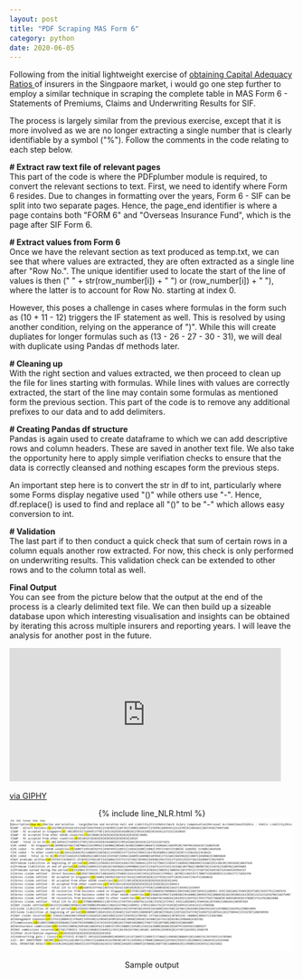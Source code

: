 ```yaml
---
layout: post
title: "PDF Scraping MAS Form 6"
category: python
date: 2020-06-05
---
```


Following from the initial lightweight exercise of <a href="https://cchanzl.github.io/python/2020/06/02/PDF-Scraping-MAS-Form-23"> obtaining Capital Adequacy Ratios </a> of insurers in the Singpaore market, i would go one step further to employ a similar technique in scraping the complete table in  MAS Form 6 - Statements of Premiums, Claims and Underwriting Results for SIF.

The process is largely similar from the previous exercise, except that it is more involved as we are no longer extracting a single number that is clearly identifiable by a symbol ("%"). Follow the comments in the code relating to each step below.

<b> # Extract raw text file of relevant pages </b>
<br>
This part of the code is where the PDFplumber module is required, to convert the relevant sections to text. First, we need to identify where Form 6 resides. Due to changes in formatting over the years, Form 6 - SIF can be split into two separate pages. Hence, the page_end identifier is where a page contains both "FORM 6" and "Overseas Insurance Fund", which is the page after SIF Form 6.

<b> # Extract values from Form 6 </b>
<br>
Once we have the relevant section as text produced as temp.txt, we can see that where values are extracted, they are often extracted as a single line after "Row No.". The unique identifier used to locate the start of the line of values is then (" " + str(row_number[i]) + " ") or (row_number[i]) + " "), where the latter is to account for Row No. starting at index 0.

However, this poses a challenge in cases where formulas in the form such as (10 + 11 - 12) triggers the IF statement as well. This is resolved by using another condition, relying on the apperance of ")". While this will create dupliates for longer formulas such as (13 - 26 - 27 - 30 - 31), we will deal with duplicate using Pandas df methods later.

<b> # Cleaning up </b>
<br>
With the right section and values extracted, we then proceed to clean up the file for lines starting with formulas. While lines with values are correctly extracted, the start of the line may contain some formulas as mentioned form the previous section. This part of the code is to remove any additional prefixes to our data and to add delimiters.

<b> # Creating Pandas df structure </b>
<br>
Pandas is again used to create dataframe to which we can add descriptive rows and column headers. These are saved in another text file. We also take the opportunity here to apply simple verifiation checks to ensure that the data is correctly cleansed and nothing escapes form the previous steps.

An important step here is to convert the str in df to int, particularly where some Forms display negative used "()" while others use "-". Hence, df.replace() is used to find and replace all "()" to be "-" which allows easy conversion to int.

<b> # Validation </b>
<br>
The last part if to then conduct a quick check that sum of certain rows in a column equals another row extracted. For now, this check is only performed on underwriting results. This validation check can be extended to other rows and to the column total as well.

<b> Final Output </b>
<br>
You can see from the picture below that the output at the end of the process is a clearly delimited text file. We can then build up a sizeable database upon which interesting visualisation and insights can be obtained by iterating this across multiple insurers and reporting years. I will leave the analysis for another post in the future.

<iframe src="https://giphy.com/embed/gJnNfU4nvfSCBqfRSt" width="480" height="236" frameBorder="0" class="giphy-embed" allowFullScreen></iframe><p><a href="https://giphy.com/gifs/gJnNfU4nvfSCBqfRSt">via GIPHY</a></p>

<center> {% include line_NLR.html %} </center>

<img src="/images/Form6.PNG" style="width: auto; height: auto;max-width: 500px;max-height: 500px" class="center">
<p style="text-align:center">Sample output</p>

<script src="https://gist.github.com/cchanzl/30517ae13584c9ab5d1d558cde4e50ee.js"></script>
